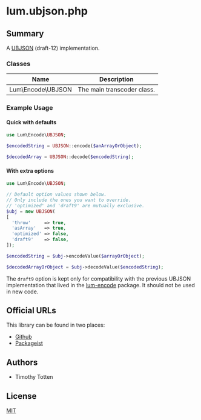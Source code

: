# lum.ubjson.php

## Summary

A [UBJSON](https://ubjson.org/) (draft-12) implementation.

### Classes

| Name                    | Description                                       |
| ----------------------- | ------------------------------------------------- |
| Lum\Encode\UBJSON       | The main transcoder class.                        |

### Example Usage

#### Quick with defaults

```php
use Lum\Encode\UBJSON;

$encodedString = UBJSON::encode($anArrayOrObject);

$decodedArray = UBJSON::decode($encodedString);
```

#### With extra options

```php
use Lum\Encode\UBJSON;

// Default option values shown below.
// Only include the ones you want to override.
// 'optimized' and 'draft9' are mutually exclusive.
$ubj = new UBJSON(
[
  'throw'     => true,
  'asArray'   => true,
  'optimized' => false,
  'draft9'    => false,
]);

$encodedString = $ubj->encodeValue($arrayOrObject);

$decodedArrayOrObject = $ubj->decodeValue($encodedString);
```

The `draft9` option is kept only for compatibility 
with the previous UBJSON implementation that lived in the 
[lum-encode](https://github.com/supernovus/lum.encode.php) package. 
It should not be used in new code.

## Official URLs

This library can be found in two places:

 * [Github](https://github.com/supernovus/lum.ubjson.php)
 * [Packageist](https://packagist.org/packages/lum/lum-ubjson)

## Authors

- Timothy Totten

## License

[MIT](https://spdx.org/licenses/MIT.html)
